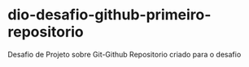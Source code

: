 # dio-desafio-github-primeiro-repositorio
Desafio de Projeto sobre Git-Github
Repositorio criado para o desafio
